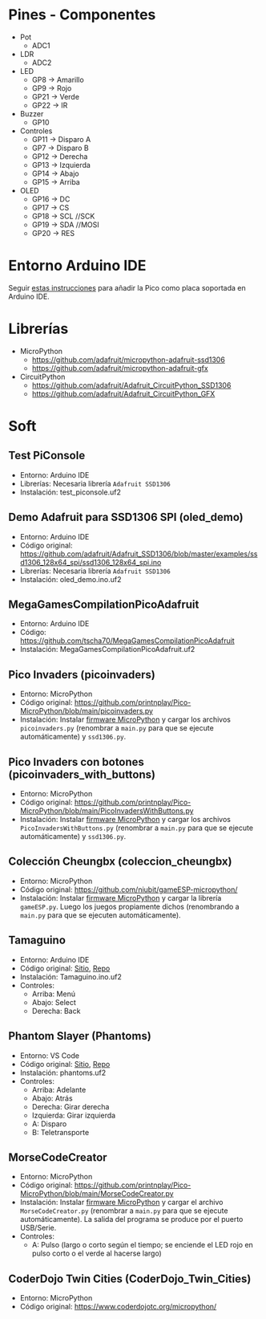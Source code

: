 # Pines - Componentes

* Pot
    * ADC1
* LDR
    * ADC2
* LED
    * GP8 -> Amarillo
    * GP9 -> Rojo
    * GP21 -> Verde
    * GP22 -> IR
* Buzzer
    * GP10
* Controles
    * GP11 -> Disparo A
    * GP7  -> Disparo B
    * GP12 -> Derecha
    * GP13 -> Izquierda
    * GP14 -> Abajo
    * GP15 -> Arriba
* OLED
    * GP16 -> DC
    * GP17 -> CS
    * GP18 -> SCL  //SCK
    * GP19 -> SDA  //MOSI
    * GP20 -> RES

# Entorno Arduino IDE

Seguir [estas instrucciones](https://arduino-pico.readthedocs.io/en/latest/install.html#installing-via-arduino-boards-manager) para añadir la Pico como placa soportada en Arduino IDE.

# Librerías

* MicroPython
    * https://github.com/adafruit/micropython-adafruit-ssd1306
    * https://github.com/adafruit/micropython-adafruit-gfx
* CircuitPython
    * https://github.com/adafruit/Adafruit_CircuitPython_SSD1306
    * https://github.com/adafruit/Adafruit_CircuitPython_GFX

# Soft

## Test PiConsole

* Entorno: Arduino IDE
* Librerías: Necesaria librería `Adafruit SSD1306`
* Instalación: test_piconsole.uf2

## Demo Adafruit para SSD1306 SPI (oled_demo)

* Entorno: Arduino IDE
* Código original: https://github.com/adafruit/Adafruit_SSD1306/blob/master/examples/ssd1306_128x64_spi/ssd1306_128x64_spi.ino
* Librerías: Necesaria librería `Adafruit SSD1306`
* Instalación: oled_demo.ino.uf2

## MegaGamesCompilationPicoAdafruit

* Entorno: Arduino IDE
* Código: https://github.com/tscha70/MegaGamesCompilationPicoAdafruit
* Instalación: MegaGamesCompilationPicoAdafruit.uf2

## Pico Invaders (picoinvaders)

* Entorno: MicroPython
* Código original: https://github.com/printnplay/Pico-MicroPython/blob/main/picoinvaders.py
* Instalación: Instalar [firmware MicroPython](https://micropython.org/download/rp2-pico/) y cargar los archivos `picoinvaders.py` (renombrar a `main.py` para que se ejecute automáticamente) y `ssd1306.py`.

## Pico Invaders con botones (picoinvaders_with_buttons)

* Entorno: MicroPython
* Código original: https://github.com/printnplay/Pico-MicroPython/blob/main/PicoInvadersWithButtons.py
* Instalación: Instalar [firmware MicroPython](https://micropython.org/download/rp2-pico/) y cargar los archivos `PicoInvadersWithButtons.py` (renombrar a `main.py` para que se ejecute automáticamente) y `ssd1306.py`.

## Colección Cheungbx (coleccion_cheungbx)

* Entorno: MicroPython
* Código original: https://github.com/niubit/gameESP-micropython/
* Instalación: Instalar [firmware MicroPython](https://micropython.org/download/rp2-pico/) y cargar la librería `gameESP.py`. Luego los juegos propiamente dichos (renombrando a `main.py` para que se ejecuten automáticamente).

## Tamaguino

* Entorno: Arduino IDE
* Código original: [Sitio](https://alojzjakob.github.io/Tamaguino/), [Repo](https://github.com/alojzjakob/Tamaguino)
* Instalación: Tamaguino.ino.uf2
* Controles:
    * Arriba: Menú
    * Abajo: Select
    * Derecha: Back

## Phantom Slayer (Phantoms)

* Entorno: VS Code
* Código original: [Sitio](https://smittytone.net/pico-phantoms/), [Repo](https://github.com/niubit/pi-pico/tree/main/phantoms)
* Instalación: phantoms.uf2
* Controles:
    * Arriba: Adelante
    * Abajo: Atrás
    * Derecha: Girar derecha
    * Izquierda: Girar izquierda
    * A: Disparo
    * B: Teletransporte

## MorseCodeCreator

* Entorno: MicroPython
* Código original: https://github.com/printnplay/Pico-MicroPython/blob/main/MorseCodeCreator.py
* Instalación: Instalar [firmware MicroPython](https://micropython.org/download/rp2-pico/) y cargar el archivo `MorseCodeCreator.py` (renombrar a `main.py` para que se ejecute automáticamente). La salida del programa se produce por el puerto USB/Serie.
* Controles:
    * A: Pulso (largo o corto según el tiempo; se enciende el LED rojo en pulso corto o el verde al hacerse largo)

## CoderDojo Twin Cities (CoderDojo_Twin_Cities)

* Entorno: MicroPython
* Código original: https://www.coderdojotc.org/micropython/

